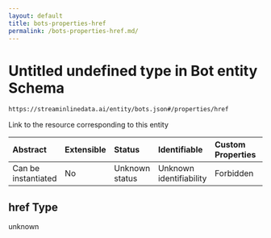 ```yaml
---
layout: default
title: bots-properties-href
permalink: /bots-properties-href.md/
---
```

# Untitled undefined type in Bot entity Schema

```txt
https://streaminlinedata.ai/entity/bots.json#/properties/href
```

Link to the resource corresponding to this entity

| Abstract            | Extensible | Status         | Identifiable            | Custom Properties | Additional Properties | Access Restrictions | Defined In                                            |
| :------------------ | :--------- | :------------- | :---------------------- | :---------------- | :-------------------- | :------------------ | :---------------------------------------------------- |
| Can be instantiated | No         | Unknown status | Unknown identifiability | Forbidden         | Allowed               | none                | [bots.json*](bots.md "open original schema") |

## href Type

unknown
